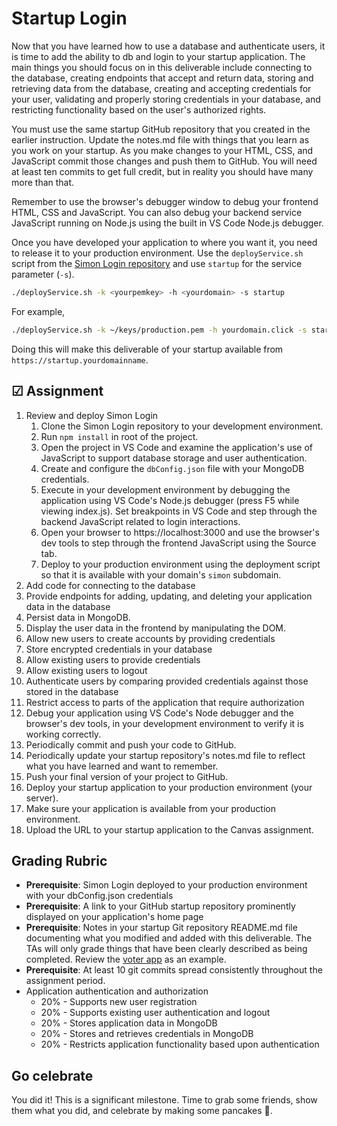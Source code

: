 # Startup Login

Now that you have learned how to use a database and authenticate users, it is time to add the ability to db and login to your startup application. The main things you should focus on in this deliverable include connecting to the database, creating endpoints that accept and return data, storing and retrieving data from the database, creating and accepting credentials for your user, validating and properly storing credentials in your database, and restricting functionality based on the user's authorized rights.

You must use the same startup GitHub repository that you created in the earlier instruction. Update the notes.md file with things that you learn as you work on your startup. As you make changes to your HTML, CSS, and JavaScript commit those changes and push them to GitHub. You will need at least ten commits to get full credit, but in reality you should have many more than that.

Remember to use the browser's debugger window to debug your frontend HTML, CSS and JavaScript. You can also debug your backend service JavaScript running on Node.js using the built in VS Code Node.js debugger.

Once you have developed your application to where you want it, you need to release it to your production environment. Use the `deployService.sh` script from the [Simon Login repository](https://github.com/webprogramming260/simon-login/blob/main/deployService.sh) and use `startup` for the service parameter (`-s`).

```sh
./deployService.sh -k <yourpemkey> -h <yourdomain> -s startup
```

For example,

```sh
./deployService.sh -k ~/keys/production.pem -h yourdomain.click -s startup
```

Doing this will make this deliverable of your startup available from `https://startup.yourdomainname`.

## ☑ Assignment

1. Review and deploy Simon Login
   1. Clone the Simon Login repository to your development environment.
   1. Run `npm install` in root of the project.
   1. Open the project in VS Code and examine the application's use of JavaScript to support database storage and user authentication.
   1. Create and configure the `dbConfig.json` file with your MongoDB credentials.
   1. Execute in your development environment by debugging the application using VS Code's Node.js debugger (press F5 while viewing index.js). Set breakpoints in VS Code and step through the backend JavaScript related to login interactions.
   1. Open your browser to https://localhost:3000 and use the browser's dev tools to step through the frontend JavaScript using the Source tab.
   1. Deploy to your production environment using the deployment script so that it is available with your domain's `simon` subdomain.
1. Add code for connecting to the database
1. Provide endpoints for adding, updating, and deleting your application data in the database
1. Persist data in MongoDB.
1. Display the user data in the frontend by manipulating the DOM.
1. Allow new users to create accounts by providing credentials
1. Store encrypted credentials in your database
1. Allow existing users to provide credentials
1. Allow existing users to logout
1. Authenticate users by comparing provided credentials against those stored in the database
1. Restrict access to parts of the application that require authorization
1. Debug your application using VS Code's Node debugger and the browser's dev tools, in your development environment to verify it is working correctly.
1. Periodically commit and push your code to GitHub.
1. Periodically update your startup repository's notes.md file to reflect what you have learned and want to remember.
1. Push your final version of your project to GitHub.
1. Deploy your startup application to your production environment (your server).
1. Make sure your application is available from your production environment.
1. Upload the URL to your startup application to the Canvas assignment.

## Grading Rubric

- **Prerequisite**: Simon Login deployed to your production environment with your dbConfig.json credentials
- **Prerequisite**: A link to your GitHub startup repository prominently displayed on your application's home page
- **Prerequisite**: Notes in your startup Git repository README.md file documenting what you modified and added with this deliverable. The TAs will only grade things that have been clearly described as being completed. Review the [voter app](https://github.com/webprogramming260/startup-example) as an example.
- **Prerequisite**: At least 10 git commits spread consistently throughout the assignment period.
- Application authentication and authorization
  - 20% - Supports new user registration
  - 20% - Supports existing user authentication and logout
  - 20% - Stores application data in MongoDB
  - 20% - Stores and retrieves credentials in MongoDB
  - 20% - Restricts application functionality based upon authentication

## Go celebrate

You did it! This is a significant milestone. Time to grab some friends, show them what you did, and celebrate by making some pancakes 🥞.
